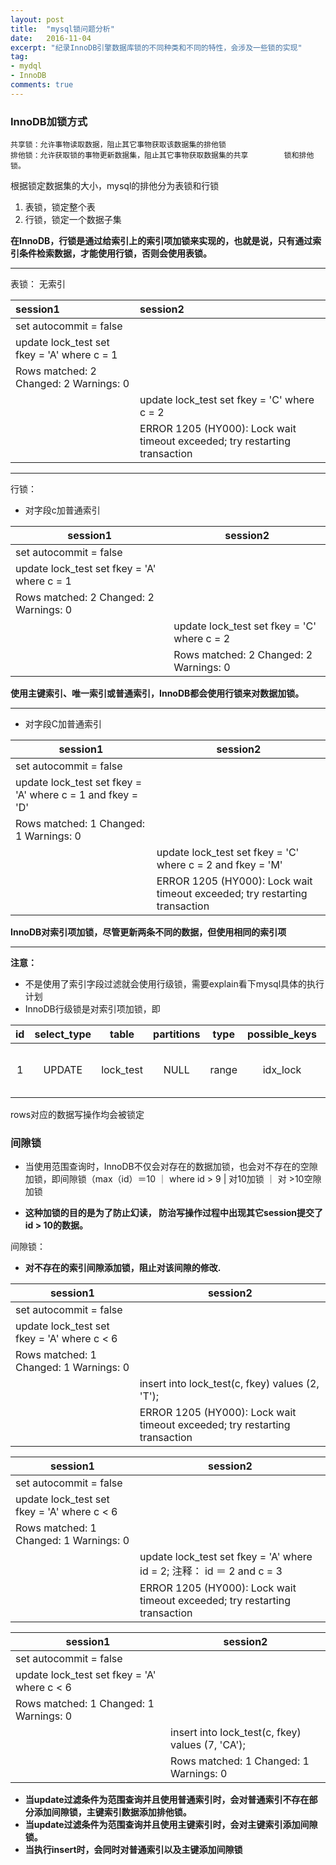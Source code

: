 ```yaml
---
layout: post
title:  "mysql锁问题分析"
date:   2016-11-04
excerpt: "纪录InnoDB引擎数据库锁的不同种类和不同的特性，会涉及一些锁的实现"
tag:
- mydql
- InnoDB
comments: true
---
```


### InnoDB加锁方式

 	共享锁：允许事物读取数据，阻止其它事物获取该数据集的排他锁
 	排他锁：允许获取锁的事物更新数据集，阻止其它事物获取数据集的共享		锁和排他锁。


 根据锁定数据集的大小，mysql的排他分为表锁和行锁

1. 表锁，锁定整个表
2. 行锁，锁定一个数据子集

__在InnoDB，行锁是通过给索引上的索引项加锁来实现的，也就是说，只有通过索引条件检索数据，才能使用行锁，否则会使用表锁。__

------------------------------
表锁：
无索引

|session1 | session2|
|:-------- |:--------|
|set autocommit = false   |   |
| update lock_test set fkey = 'A' where c = 1 | |
|Rows matched: 2  Changed: 2  Warnings: 0 | |
 | | update lock_test set fkey = 'C' where c = 2|
 | | ERROR 1205   (HY000): Lock wait timeout exceeded; try restarting transaction|

 ---------------------------

行锁：

* 对字段c加普通索引

session1 | session2
-------- | --------
set autocommit = false   |             
update lock_test set fkey = 'A' where c = 1 |
Rows matched: 2  Changed: 2  Warnings: 0 |
| | update lock_test set fkey = 'C' where c = 2
| | Rows matched: 2  Changed: 2  Warnings: 0


__使用主键索引、唯一索引或普通索引，InnoDB都会使用行锁来对数据加锁。__  

------------------------------------------------

* 对字段C加普通索引

session1 | session2
-------- | --------
set autocommit = false   |             
update lock_test set fkey = 'A' where c = 1 and fkey = 'D' |
Rows matched: 1  Changed: 1  Warnings: 0 |
| | update lock_test set fkey = 'C' where c = 2  and fkey = 'M'
| | ERROR 1205   (HY000): Lock wait timeout exceeded; try restarting transaction


 __InnoDB对索引项加锁，尽管更新两条不同的数据，但使用相同的索引项__

 -------------------------
 __注意：__

 * 不是使用了索引字段过滤就会使用行级锁，需要explain看下mysql具体的执行计划
 * InnoDB行级锁是对索引项加锁，即

| id | select_type | table | partitions | type | possible_keys | key | key_len | ref | rows |filtered | Extra |
| :----: | :----: | :----: | :----: | :----: | :----: | :----: | :----: | :----: | :----: | :----: | ---- |
| 1 | UPDATE | lock_test | NULL | range | idx_lock | idx_lock | 8 | const | 2 | 100.00 | Using where; Using temporary|


   rows对应的数据写操作均会被锁定

### 间隙锁

* 当使用范围查询时，InnoDB不仅会对存在的数据加锁，也会对不存在的空隙加锁，即间隙锁（max（id）＝10 ｜ where id > 9 | 对10加锁 ｜ 对 >10空隙加锁

* __这种加锁的目的是为了防止幻读， 防治写操作过程中出现其它session提交了id > 10的数据。__

间隙锁：

* __对不存在的索引间隙添加锁，阻止对该间隙的修改.__

session1 | session2
-------- | --------
set autocommit = false   |             
update lock_test set fkey = 'A' where c < 6 |
Rows matched: 1  Changed: 1  Warnings: 0 |
| | insert into lock_test(c, fkey) values (2, 'T');
| | ERROR 1205   (HY000): Lock wait timeout exceeded; try restarting transaction


 session1 | session2
-------- | --------
set autocommit = false   |             
update lock_test set fkey = 'A' where c < 6 |
Rows matched: 1  Changed: 1  Warnings: 0 |
| | update lock_test set fkey = 'A' where id = 2; 注释： id ＝ 2 and c = 3
| | ERROR 1205   (HY000): Lock wait timeout exceeded; try restarting transaction


  session1 | session2
-------- | --------
set autocommit = false   |             
update lock_test set fkey = 'A' where c < 6 |
Rows matched: 1  Changed: 1  Warnings: 0 |
| | insert into lock_test(c, fkey) values (7, 'CA');
| | Rows matched: 1 Changed: 1 Warnings: 0


 * __当update过滤条件为范围查询并且使用普通索引时，会对普通索引不存在部分添加间隙锁，主键索引数据添加排他锁。__
 * __当update过滤条件为范围查询并且使用主键索引时，会对主键索引添加间隙锁。__
 * __当执行insert时，会同时对普通索引以及主键添加间隙锁__
